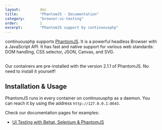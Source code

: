 ```yaml
---
layout:         doc
title:          "PhantomJS - Documentation"
category:       "browser-ui-testing"
order:          1
excerpt:        "PhantomJS support by continuousphp"
---
```

continuousphp supports [PhantomJS](http://phantomjs.org/). It is a powerful headless Browser with a JavaScript API. It
has fast and native support for various web standards: DOM handling, CSS selector, JSON, Canvas, and SVG.

<div class="row panel callout warning clearfix">
  <h2 class="left"><i class="fa fa-exclamation-triangle"></i></h2>
  Our containers are pre-installed with the version 2.1.1 of PhantomJS. No need to install it yourself!
</div>

## Installation & Usage
PhantomJS runs in every container on continuousphp as a daemon. You can reach it by using the address `http://127.0.0.1:8643`.

Check our documentation pages for examples:

* [UI Testing with Behat, Selenium & PhantomJS](/_docs/testing/behat#ui-testing-with-selenium-and-phantomjs)